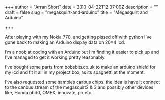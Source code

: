 +++
author = "Arran Short"
date = 2010-04-22T12:37:00Z
description = ""
draft = false
slug = "megasquirt-and-arduino"
title = "Megasquirt and Arduino"

+++


After playing with my Nokia 770, and getting pissed off with python I’ve gone back to making an Arduino display data on 20×4 lcd.

I’m a noob at coding with an Arduino but I’m finding it easier to pick up and I’ve managed to get it working pretty reasonably.

I’ve bought some parts from bobsbits.co.uk to make an arduino shield for my lcd and fit it all in my project box, as its spaghetti at the moment.

I’ve also requested some samples canbus chips. the idea is have it connect to the canbus stream of the megasquirt2 & 3 and possibly other devices like, Honda obd0, OMEX, innovate, plx etc.

